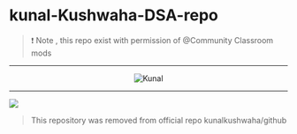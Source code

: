 # kunal-Kushwaha-DSA-repo
> ❗ Note , this repo exist with permission of @Community Classroom mods

--- 
 <p align=center>
<img src="https://github.com/abhay-h/kunal-Kushwaha-DSA-repo/blob/main/kunal_.gif" alt="Kunal">
</p>

----------------------------------------------------------------------------------------------------

![](https://c.tenor.com/nk3vGEEfdDQAAAAC/anime-girl-im-innocent-anime-im-innocent.gif)




> This repository was removed from official repo kunalkushwaha/github



